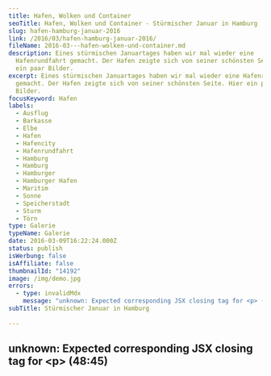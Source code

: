 ```yaml
---
title: Hafen, Wolken und Container
seoTitle: Hafen, Wolken und Container - Stürmischer Januar in Hamburg
slug: hafen-hamburg-januar-2016
link: /2016/03/hafen-hamburg-januar-2016/
fileName: 2016-03---hafen-wolken-und-container.md
description: Eines stürmischen Januartages haben wir mal wieder eine
  Hafenrundfahrt gemacht. Der Hafen zeigte sich von seiner schönsten Seite. Hier
  ein paar Bilder.
excerpt: Eines stürmischen Januartages haben wir mal wieder eine Hafenrundfahrt
  gemacht. Der Hafen zeigte sich von seiner schönsten Seite. Hier ein paar
  Bilder.
focusKeyword: Hafen
labels:
  - Ausflug
  - Barkasse
  - Elbe
  - Hafen
  - Hafencity
  - Hafenrundfahrt
  - Hamburg
  - Hamburg
  - Hamburger
  - Hamburger Hafen
  - Maritim
  - Sonne
  - Speicherstadt
  - Sturm
  - Törn
type: Galerie
typeName: Galerie
date: 2016-03-09T16:22:24.000Z
status: publish
isWerbung: false
isAffiliate: false
thumbnailId: "14192"
image: /img/demo.jpg
errors:
  - type: invalidMdx
    message: "unknown: Expected corresponding JSX closing tag for <p> (48:45)"
subTitle: Stürmischer Januar in Hamburg
  
---
```


## unknown: Expected corresponding JSX closing tag for &lt;p> (48:45)

<!--
**Eines stürmischen Januartages waren meine Eltern bei uns in Hamburg zu Besuch
und wie es sich gehört, haben wir natürlich eine Hafenrundfahrt in einer
Barkasse gemacht.**

Ich hatte zur Sicherheit mal meine kleine Hosentaschenkamera eingepackt, falls
mir etwas vor die Linse läuft. Und es gab sogar einiges zu fotografieren. Mir
sind an diesem Tag im Hafen jede Menge dramatische Wolkenfotos, Containerfotos,
Containerwolkenfotos und Sonnenfotos gelungen. Jetzt habe ich endlich die Zeit
gefunden, sie zu entwickeln.

## Der Hafen zeigte sich von seiner rauen Seite

Von seiner rauen Seite zeigte sich der Hafen dieses Mal, ganz anders, als bei
unserer wunderschönen letzten
[Hafenrundfahrt](/2015/07/sommer-im-hamburger-hafen/) im Sommer 2015. Die Elbe
war aufgewühlt, wir hatten sogar fast ein Bisschen Seegang. Nur ein paar
besonders tapfere Sturmmöwen zogen ihre Kreise, die meisten hatten sich irgendwo
versteckt. Für mich natürlich kein Grund, nicht auf das Dach der Barkasse zu
klettern und von dort aus wild in der Gegend herum zu knipsen.

In dieser tollen Stadt ist man eben immer ein Bisschen im Urlaub. Auch, wenn man
hier wohnt. Danke, Hamburg! &lt;3

[myflickr tag="annehafenrundfahrt012016"]

<blockquote>
## Haubentaucherwelpen - Turbostaat
Zusammen mit der Hoffnung
Fällt Sonne in die Stadt
Es geht noch immer weiter
Zumindestens bergab
Sie verlassen ihre Gräben
Die sie zurzeit bewohnen
Sind wir nicht weit gekommen?
Frag der erste schon

Und sie beladen ihre Autos Mit Kindern und Gepäck Wohin soll bloß die Reise
gehen? Am besten ganz weit weg Sie begraben ihre Toten Und schauen dich groß an
Was gibt es hier denn noch zu tun? Am besten weiterfahren!

Und sie bleiben Ohne Fragen Weil alles andere scheinbar besser ist Und deine
Augen starren weiter Auf Fischer Auf den Hafen Und den Wind

Köpfe rollen zusammen Und denken lauthals nach Ob wir denn noch zu retten wären
Mit einem starken Staat? Wer soll uns noch führen? Ob er noch beten kann? Liebt
er seine Kinder? Ein guter Ehemann

Und sie bleiben Ohne Fragen Weil alles andere scheinbar besser ist Und deine
Augen starren weiter Auf Fischer Auf den Hafen Und den Wind

Und sie bleiben Ohne Fragen Weil alles andere scheinbar besser ist Und deine
Augen starren weiter Auf Fischer Auf den Hafen Und den Wind

Auf Fischer Auf den Hafen Und den Wind</blockquote>

-->

  
